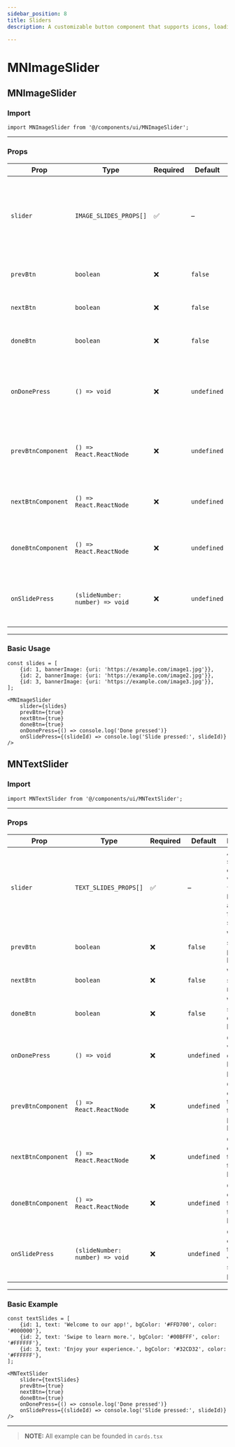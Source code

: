 ```yaml
---
sidebar_position: 8
title: Sliders
description: A customizable button component that supports icons, loading states, full-width layout, and both left/right icon alignment.

---
```


# MNImageSlider

## MNImageSlider

### Import

```tsx
import MNImageSlider from '@/components/ui/MNImageSlider';
```

---

### Props

| Prop               | Type                            | Required | Default     | Description                                                                            |
|--------------------|---------------------------------|----------|-------------|----------------------------------------------------------------------------------------|
| `slider`           | `IMAGE_SLIDES_PROPS[]`          | ✅        | –           | Array of slide objects, each with an `id` and `bannerImage` for display in the slider. |
| `prevBtn`          | `boolean`                       | ❌        | `false`     | Whether to show the previous button.                                                   |
| `nextBtn`          | `boolean`                       | ❌        | `false`     | Whether to show the next button.                                                       |
| `doneBtn`          | `boolean`                       | ❌        | `false`     | Whether to show the done button.                                                       |
| `onDonePress`      | `() => void`                    | ❌        | `undefined` | Callback function called when the done button is pressed.                              |
| `prevBtnComponent` | `() => React.ReactNode`         | ❌        | `undefined` | Custom component to render as the previous button.                                     |
| `nextBtnComponent` | `() => React.ReactNode`         | ❌        | `undefined` | Custom component to render as the next button.                                         |
| `doneBtnComponent` | `() => React.ReactNode`         | ❌        | `undefined` | Custom component to render as the done button.                                         |
| `onSlidePress`     | `(slideNumber: number) => void` | ❌        | `undefined` | Callback called with the slide id when a slide is pressed.                             |

---

### Basic Usage

```tsx
const slides = [
    {id: 1, bannerImage: {uri: 'https://example.com/image1.jpg'}},
    {id: 2, bannerImage: {uri: 'https://example.com/image2.jpg'}},
    {id: 3, bannerImage: {uri: 'https://example.com/image3.jpg'}},
];

<MNImageSlider
    slider={slides}
    prevBtn={true}
    nextBtn={true}
    doneBtn={true}
    onDonePress={() => console.log('Done pressed')}
    onSlidePress={(slideId) => console.log('Slide pressed:', slideId)}
/>
```

## MNTextSlider

### Import

```tsx
import MNTextSlider from '@/components/ui/MNTextSlider';
```

---

### Props

| Prop               | Type                            | Required | Default     | Description                                                                      |
|--------------------|---------------------------------|----------|-------------|----------------------------------------------------------------------------------|
| `slider`           | `TEXT_SLIDES_PROPS[]`           | ✅        | –           | Array of slide objects with `id`, `text`, `bgColor`, and `color` for each slide. |
| `prevBtn`          | `boolean`                       | ❌        | `false`     | Whether to show the previous button.                                             |
| `nextBtn`          | `boolean`                       | ❌        | `false`     | Whether to show the next button.                                                 |
| `doneBtn`          | `boolean`                       | ❌        | `false`     | Whether to show the done button.                                                 |
| `onDonePress`      | `() => void`                    | ❌        | `undefined` | Callback when the done button is pressed.                                        |
| `prevBtnComponent` | `() => React.ReactNode`         | ❌        | `undefined` | Custom component to render as the previous button.                               |
| `nextBtnComponent` | `() => React.ReactNode`         | ❌        | `undefined` | Custom component to render as the next button.                                   |
| `doneBtnComponent` | `() => React.ReactNode`         | ❌        | `undefined` | Custom component to render as the done button.                                   |
| `onSlidePress`     | `(slideNumber: number) => void` | ❌        | `undefined` | Callback called with the slide id when a slide is pressed.                       |

---

### Basic Example

```tsx
const textSlides = [
    {id: 1, text: 'Welcome to our app!', bgColor: '#FFD700', color: '#000000'},
    {id: 2, text: 'Swipe to learn more.', bgColor: '#00BFFF', color: '#FFFFFF'},
    {id: 3, text: 'Enjoy your experience.', bgColor: '#32CD32', color: '#FFFFFF'},
];

<MNTextSlider
    slider={textSlides}
    prevBtn={true}
    nextBtn={true}
    doneBtn={true}
    onDonePress={() => console.log('Done pressed')}
    onSlidePress={(slideId) => console.log('Slide pressed:', slideId)}
/>

```

---

> **NOTE:**
> All example can be founded in `cards.tsx`
